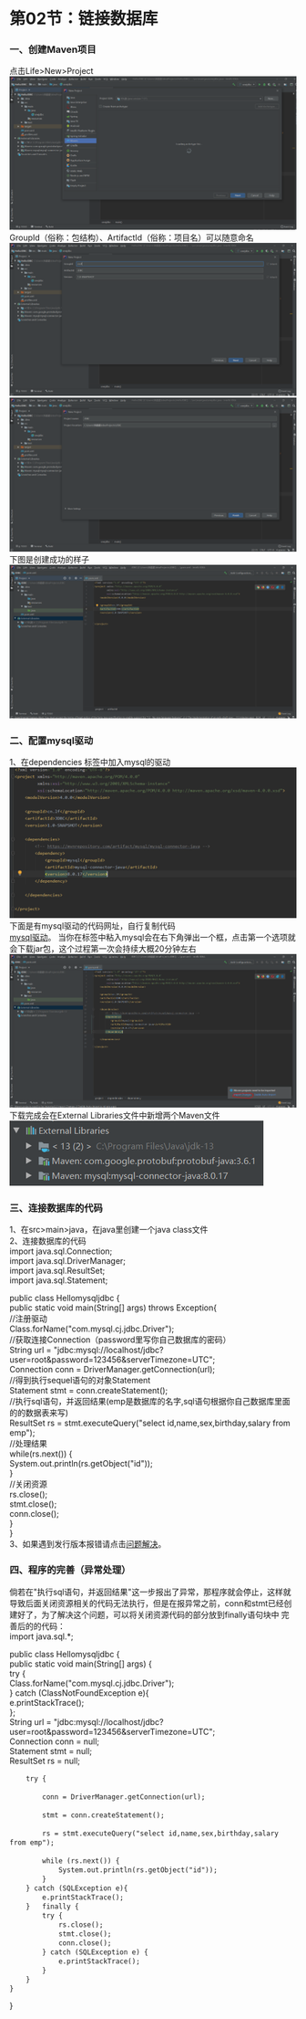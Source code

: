 # 第02节：链接数据库


### 一、创建Maven项目  
点击Life>New>Project  
![hjbl](../images/1002img1.PNG)   
GroupId（俗称：包结构）、ArtifactId（俗称：项目名）可以随意命名
![hjbl](../images/1002img2.PNG)  
![hjbl](../images/1002img3.PNG)  
下图是创建成功的样子
![hjbl](../images/1002img4.PNG)  
### 二、配置mysql驱动
1、在dependencies 标签中加入mysql的驱动
![hjbl](../images/1002img6..PNG)  
下面是有mysql驱动的代码网址，自行复制代码  
[mysql驱动](https://mvnrepository.com/artifact/mysql/mysql-connector-java/8.0.18)。
当你在标签中粘入mysql会在右下角弹出一个框，点击第一个选项就会下载jar包，这个过程第一次会持续大概20分钟左右
![hjbl](../images/1002img5.PNG)  
下载完成会在External Libraries文件中新增两个Maven文件  
![hjbl](../images/1002img8.PNG) 
### 三、连接数据库的代码
1、在src>main>java，在java里创建一个java class文件  
2、连接数据库的代码  
import java.sql.Connection;  
import java.sql.DriverManager;  
import java.sql.ResultSet;  
import java.sql.Statement;  

public class Hellomysqljdbc {  
    public static void main(String[] args) throws Exception{  
        //注册驱动  
        Class.forName("com.mysql.cj.jdbc.Driver");  
        //获取连接Connection（password里写你自己数据库的密码）  
        String url = "jdbc:mysql://localhost/jdbc?user=root&password=123456&serverTimezone=UTC";  
        Connection conn = DriverManager.getConnection(url);   
        //得到执行sequel语句的对象Statement    
        Statement stmt = conn.createStatement();    
        //执行sql语句，并返回结果(emp是数据库的名字,sql语句根据你自己数据库里面的的数据表来写)    
        ResultSet rs = stmt.executeQuery("select id,name,sex,birthday,salary from emp");    
        //处理结果    
        while(rs.next()) {    
            System.out.println(rs.getObject("id"));    
        }    
        //关闭资源    
        rs.close();  
        stmt.close();   
        conn.close();   
    }    
}  
3、如果遇到发行版本报错请点击[问题解决](https://juejin.im/post/5c7fb897518825408d6feb0d)。  
### 四、程序的完善（异常处理）
倘若在"执行sql语句，并返回结果"这一步报出了异常，那程序就会停止，这样就导致后面关闭资源相关的代码无法执行，但是在报异常之前，conn和stmt已经创建好了，为了解决这个问题，可以将关闭资源代码的部分放到finally语句块中
完善后的的代码：    
import java.sql.*;  

public class Hellomysqljdbc {  
    public static void main(String[] args) {  
        try {  
            Class.forName("com.mysql.cj.jdbc.Driver");  
        } catch (ClassNotFoundException e){  
            e.printStackTrace();  
        };  
        String url = "jdbc:mysql://localhost/jdbc?user=root&password=123456&serverTimezone=UTC";  
        Connection conn = null;  
        Statement stmt = null;  
        ResultSet rs = null;  

        try {  

            conn = DriverManager.getConnection(url);  

            stmt = conn.createStatement();  

            rs = stmt.executeQuery("select id,name,sex,birthday,salary from emp");  

            while (rs.next()) {  
                System.out.println(rs.getObject("id"));  
            }  
        } catch (SQLException e){  
            e.printStackTrace();  
        }   finally {  
            try {  
                rs.close();  
                stmt.close();  
                conn.close();  
            } catch (SQLException e) {  
                e.printStackTrace();  
            }  
        }  
    }  
}  




